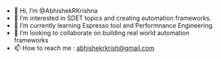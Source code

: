 - 👋 Hi, I’m @AbhishekRKrishna
- 👀 I’m interested in SDET topics and creating automation frameworks.
- 🌱 I’m currently learning Espresso tool and Performnance Engineering.
- 💞️ I’m looking to collaborate on building real world automation frameworks
- 📫 How to reach me : abhishekrkrish@gmail.com

<!---
AbhishekRKrish/AbhishekRKrish is a ✨ special ✨ repository because its `README.md` (this file) appears on your GitHub profile.
You can click the Preview link to take a look at your changes.
--->
